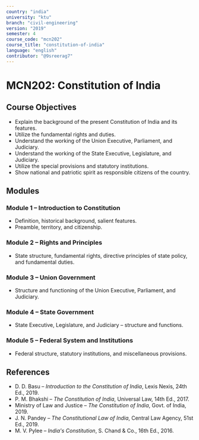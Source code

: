 ```yaml
---
country: "india"
university: "ktu"
branch: "civil-engineering"
version: "2019"
semester: 4
course_code: "mcn202"
course_title: "constitution-of-india"
language: "english"
contributor: "@9sreerag7"
---
```


# MCN202: Constitution of India  

## Course Objectives  
* Explain the background of the present Constitution of India and its features.  
* Utilize the fundamental rights and duties.  
* Understand the working of the Union Executive, Parliament, and Judiciary.  
* Understand the working of the State Executive, Legislature, and Judiciary.  
* Utilize the special provisions and statutory institutions.  
* Show national and patriotic spirit as responsible citizens of the country.  

## Modules  

### Module 1 – Introduction to Constitution  
* Definition, historical background, salient features.  
* Preamble, territory, and citizenship.  

### Module 2 – Rights and Principles  
* State structure, fundamental rights, directive principles of state policy, and fundamental duties.  

### Module 3 – Union Government  
* Structure and functioning of the Union Executive, Parliament, and Judiciary.  

### Module 4 – State Government  
* State Executive, Legislature, and Judiciary – structure and functions.  

### Module 5 – Federal System and Institutions  
* Federal structure, statutory institutions, and miscellaneous provisions.  

## References  
* D. D. Basu – *Introduction to the Constitution of India*, Lexis Nexis, 24th Ed., 2019.  
* P. M. Bhakshi – *The Constitution of India*, Universal Law, 14th Ed., 2017.  
* Ministry of Law and Justice – *The Constitution of India*, Govt. of India, 2019.  
* J. N. Pandey – *The Constitutional Law of India*, Central Law Agency, 51st Ed., 2019.  
* M. V. Pylee – *India's Constitution*, S. Chand & Co., 16th Ed., 2016.  

